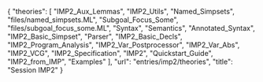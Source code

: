{
    "theories": [
        "IMP2_Aux_Lemmas",
        "IMP2_Utils",
        "Named_Simpsets",
        "files/named_simpsets.ML",
        "Subgoal_Focus_Some",
        "files/subgoal_focus_some.ML",
        "Syntax",
        "Semantics",
        "Annotated_Syntax",
        "IMP2_Basic_Simpset",
        "Parser",
        "IMP2_Basic_Decls",
        "IMP2_Program_Analysis",
        "IMP2_Var_Postprocessor",
        "IMP2_Var_Abs",
        "IMP2_VCG",
        "IMP2_Specification",
        "IMP2",
        "Quickstart_Guide",
        "IMP2_from_IMP",
        "Examples"
    ],
    "url": "entries/imp2/theories",
    "title": "Session IMP2"
}